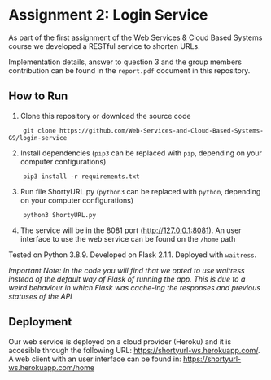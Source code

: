 # Assignment 2: Login Service

As part of the first assignment of the Web Services & Cloud Based Systems course we developed a RESTful service to shorten URLs.  

Implementation details, answer to question 3 and the group members contribution can be found in the ```report.pdf``` document in this repository.


## How to Run

1. Clone this repository or download the source code
```commandline
    git clone https://github.com/Web-Services-and-Cloud-Based-Systems-G9/login-service
```

2. Install dependencies (`pip3` can be replaced with `pip`, depending on your computer configurations)
```commandline
    pip3 install -r requirements.txt
```

3. Run file ShortyURL.py (`python3` can be replaced with `python`, depending on your computer configurations)
```commandline
    python3 ShortyURL.py
```

4. The service will be in the 8081 port (http://127.0.0.1:8081). An user interface to use the web service can be found on the ```/home``` path

Tested on Python 3.8.9. Developed on Flask 2.1.1. Deployed with `waitress`. 

*Important Note: In the code you will find that we opted to use waitress instead of the default way of Flask of running the app. This is due to a weird behaviour in which Flask was cache-ing the responses and previous statuses of the API*


## Deployment

Our web service is deployed on a cloud provider (Heroku) and it is accesible through the following URL: https://shortyurl-ws.herokuapp.com/. A web client with an user interface can be found in: https://shortyurl-ws.herokuapp.com/home